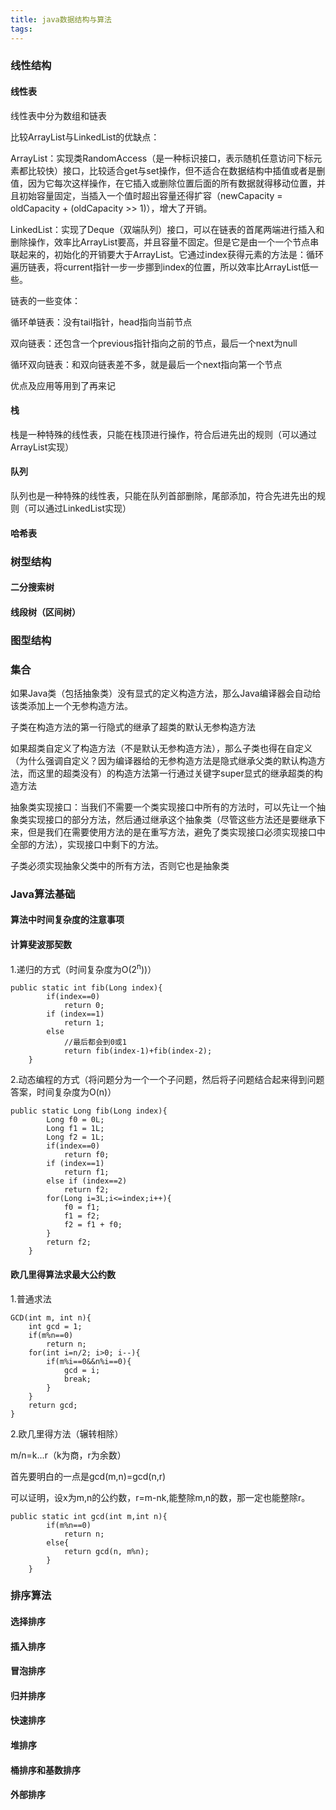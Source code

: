 ```yaml
---
title: java数据结构与算法
tags:
---
```


### 线性结构

#### 线性表

线性表中分为数组和链表

比较ArrayList与LinkedList的优缺点：

ArrayList：实现类RandomAccess（是一种标识接口，表示随机任意访问下标元素都比较快）接口，比较适合get与set操作，但不适合在数据结构中插值或者是删值，因为它每次这样操作，在它插入或删除位置后面的所有数据就得移动位置，并且初始容量固定，当插入一个值时超出容量还得扩容（newCapacity = oldCapacity + (oldCapacity >> 1)），增大了开销。

LinkedList：实现了Deque（双端队列）接口，可以在链表的首尾两端进行插入和删除操作，效率比ArrayList要高，并且容量不固定。但是它是由一个一个节点串联起来的，初始化的开销要大于ArrayList。它通过index获得元素的方法是：循环遍历链表，将current指针一步一步挪到index的位置，所以效率比ArrayList低一些。

链表的一些变体：

循环单链表：没有tail指针，head指向当前节点

双向链表：还包含一个previous指针指向之前的节点，最后一个next为null

循环双向链表：和双向链表差不多，就是最后一个next指向第一个节点

优点及应用等用到了再来记

#### 栈

栈是一种特殊的线性表，只能在栈顶进行操作，符合后进先出的规则（可以通过ArrayList实现）

#### 队列

队列也是一种特殊的线性表，只能在队列首部删除，尾部添加，符合先进先出的规则（可以通过LinkedList实现）

#### 哈希表

### 树型结构

#### 二分搜索树

#### 线段树（区间树）

### 图型结构

### 集合

如果Java类（包括抽象类）没有显式的定义构造方法，那么Java编译器会自动给该类添加上一个无参构造方法。

子类在构造方法的第一行隐式的继承了超类的默认无参构造方法

如果超类自定义了构造方法（不是默认无参构造方法），那么子类也得在自定义（为什么强调自定义？因为编译器给的无参构造方法是隐式继承父类的默认构造方法，而这里的超类没有）的构造方法第一行通过关键字super显式的继承超类的构造方法

抽象类实现接口：当我们不需要一个类实现接口中所有的方法时，可以先让一个抽象类实现接口的部分方法，然后通过继承这个抽象类（尽管这些方法还是要继承下来，但是我们在需要使用方法的是在重写方法，避免了类实现接口必须实现接口中全部的方法），实现接口中剩下的方法。

子类必须实现抽象父类中的所有方法，否则它也是抽象类

### Java算法基础

#### 算法中时间复杂度的注意事项

#### 计算斐波那契数

1.递归的方式（时间复杂度为O(2<sup>n</sup>))）

```
public static int fib(Long index){
        if(index==0)
            return 0;
        if (index==1)
            return 1;
        else
            //最后都会到0或1
            return fib(index-1)+fib(index-2);
    }
```

2.动态编程的方式（将问题分为一个一个子问题，然后将子问题结合起来得到问题答案，时间复杂度为O(n)）

```
public static Long fib(Long index){
        Long f0 = 0L;
        Long f1 = 1L;
        Long f2 = 1L;
        if(index==0)
            return f0;
        if (index==1)
            return f1;
        else if (index==2)
            return f2;
        for(Long i=3L;i<=index;i++){
            f0 = f1;
            f1 = f2;
            f2 = f1 + f0;
        }
        return f2;
    }

```

#### 欧几里得算法求最大公约数

1.普通求法

```
GCD(int m, int n){
    int gcd = 1;
    if(m%n==0)
        return n;
    for(int i=n/2; i>0; i--){
        if(m%i==0&&n%i==0){
            gcd = i;
            break;
        }
    }
    return gcd;
}
```

2.欧几里得方法（辗转相除）

m/n=k...r（k为商，r为余数）

首先要明白的一点是gcd(m,n)=gcd(n,r)

可以证明，设x为m,n的公约数，r=m-nk,能整除m,n的数，那一定也能整除r。

```
public static int gcd(int m,int n){
        if(m%n==0)
            return n;
        else{
            return gcd(n, m%n);
        }
    }
```

### 排序算法

#### 选择排序



#### 插入排序

#### 冒泡排序

#### 归并排序

#### 快速排序

#### 堆排序

#### 桶排序和基数排序

#### 外部排序